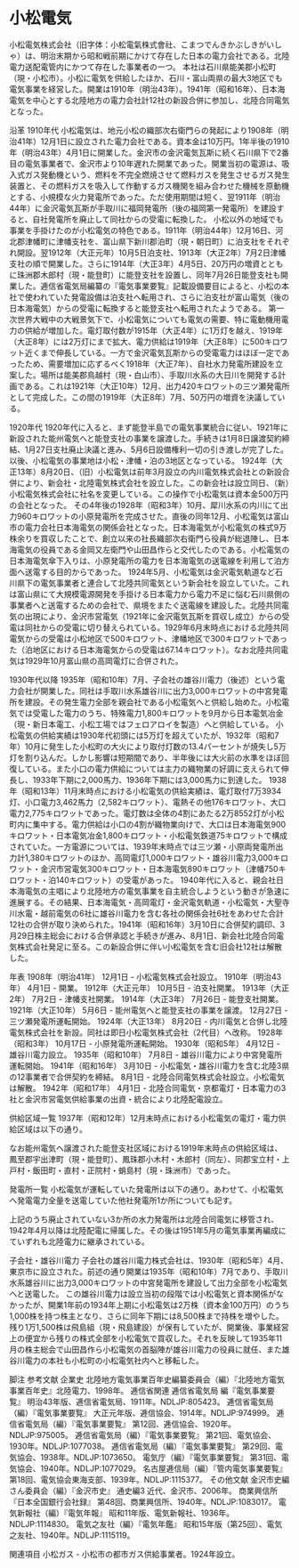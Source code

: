# 小松電気

小松電気株式会社（旧字体：小松󠄁電氣株式會社󠄁、こまつでんきかぶしきがいしゃ）は、明治末期から昭和戦前期にかけて存在した日本の電力会社である。北陸電力送配電管内にかつて存在した事業者の一つ。
本社は石川県能美郡小松町（現・小松市）。小松に電気を供給したほか、石川・富山両県の最大3地区でも電気事業を経営した。開業は1910年（明治43年）。1941年（昭和16年）、日本海電気を中心とする北陸地方の電力会社計12社の新設合併に参加し、北陸合同電気となった。

沿革
1910年代
小松電気は、地元小松の織部次右衛門らの発起により1908年（明治41年）12月1日に設立された電力会社である。資本金は10万円。1年半後の1910年（明治43年）4月1日に開業した。金沢市の金沢電気瓦斯に続く石川県下で2番目の電気事業者で、金沢市より10年遅れた開業であった。開業当初の電源は、吸入式ガス発動機という、燃料を不完全燃焼させて燃料ガスを発生させるガス発生装置と、その燃料ガスを吸入して作動するガス機関を組み合わせた機械を原動機とする、小規模な火力発電所であった。ただ使用期間は短く、翌1911年（明治44年）に金沢電気瓦斯が手取川に福岡発電所（後の福岡第一発電所）を建設すると、自社発電所を廃止して同社からの受電に転換した。
小松以外の地域でも事業を手掛けたのが小松電気の特色である。1911年（明治44年）12月16日、河北郡津幡町に津幡支社を、富山県下新川郡泊町（現・朝日町）に泊支社をそれぞれ開設。翌1912年（大正元年）10月5日泊支社、1913年（大正2年）7月2日津幡支社の順で開業した。さらに1914年（大正3年）4月5日、20万円の増資とともに珠洲郡木郎村（現・能登町）に能登支社を設置し、同年7月26日能登支社も開業した。逓信省電気局編纂の『電気事業要覧』記載設備要目によると、小松の本社で使われていた発電設備は泊支社へ転用され、さらに泊支社が富山電気（後の日本海電気）からの受電に転換すると能登支社へ転用されたようである。
第一次世界大戦中の大戦景気下で、小松電気についても電気の需要、特に電動機用電力の供給が増加した。電灯取付数が1915年（大正4年）に1万灯を越え、1919年（大正8年）には2万灯にまで拡大、電力供給は1919年（大正8年）に500キロワット近くまで伸長している。一方で金沢電気瓦斯からの受電電力はほぼ一定であったため、需要増加に応ずるべく1918年（大正7年）、自社水力発電所建設を立案した。場所は能美郡鳥越村（現・白山市）、手取川水系の大日川を開発する計画である。これは1921年（大正10年）12月、出力420キロワットの三ツ瀬発電所として完成した。この間の1919年（大正8年）7月、50万円の増資を決議している。

1920年代
1920年代に入ると、まず能登半島での電気事業統合に従い、1921年に新設された能州電気へと能登支社の事業を譲渡した。手続きは1月8日譲渡契約締結、1月27日支社廃止決議と進み、5月6日設備権利一切の引き渡しが完了した。以後、小松電気の事業地は小松・津幡・泊の3地区となっている。
1924年（大正13年）8月20日、（旧）小松電気は前年3月設立の内川電気株式会社との新設合併により、新会社・北陸電気株式会社を設立した。この新会社は設立同日、（新）小松電気株式会社に社名を変更している。この操作で小松電気は資本金500万円の会社となった。
その4年後の1928年（昭和3年）10月、犀川水系の内川にて出力960キロワットの小原発電所を完成させた。直後の同年12月、小松電気は富山市の電力会社日本海電気の関係会社となった。日本海電気が小松電気の株式9万株余りを買収したことで、創立以来の社長織部次右衛門ら役員が総退陣し、日本海電気の役員である金岡又左衛門や山田昌作らと交代したのである。小松電気の日本海電気傘下入りは、小原発電所の電力を日本海電気の送電線を利用して泊方面へ送電する目的からであった。
1924年5月、小松電気は金沢電気軌道など石川県下の電気事業者と連合して北陸共同電気という新会社を設立していた。これは富山県にて大規模電源開発を手掛ける日本電力から電力不足に悩む石川県側の事業者へと送電するための会社で、県境をまたぐ送電線を建設した。北陸共同電気の出現により、金沢市営電気（1921年に金沢電気瓦斯を買収し成立）からの受電は同社からの受電に切り替えられている。1929年6月末時点における北陸共同電気からの受電は小松地区で500キロワット、津幡地区で300キロワットであった（泊地区における日本海電気からの受電は67.14キロワット）。なお北陸共同電気は1929年10月富山県の高岡電灯に合併された。

1930年代以降
1935年（昭和10年）7月、子会社の雄谷川電力（後述）という電力会社が開業した。同社は手取川水系雄谷川に出力3,000キロワットの中宮発電所を建設。その発生電力全部を親会社である小松電気へと供給し始めた。小松電気では受電した電力のうち、特殊電力1,800キロワットを9月から日本電気冶金（現・新日本電工、小松工場ではフェロアロイを製造）へと供給している。
小松電気の供給実績は1930年代初頭には5万灯を超えていたが、1932年（昭和7年）10月に発生した小松町の大火により取付灯数の13.4パーセントが焼失し5万灯を割り込んだ。しかし影響は短期間であり、半年後には大火前の水準をほぼ回復している。また小口の電力供給については主力の織物業の好調に支えられて伸長し、1933年下期に2,000馬力、1936年下期には3,000馬力に到達した。
1938年（昭和13年）11月末時点における小松電気の供給実績は、電灯取付7万3934灯、小口電力3,462馬力（2,582キロワット）、電熱その他176キロワット、大口電力2,775キロワットであった。電灯数は全体の4割にあたる2万8552灯が小松町内に集中する。電力供給は小口の4割が織物業向けで、大口は日本海電気900キロワット・日本電気冶金1,800キロワット・小松電気鉄道75キロワットで構成されていた。一方電源については、1939年末時点では三ツ瀬・小原両発電所出力計1,380キロワットのほか、高岡電灯1,000キロワット・雄谷川電力3,000キロワット・金沢市営電気300キロワット・日本海電気890キロワット（津幡750キロワット・泊140キロワット）の受電があった。
1940年代に入ると、親会社日本海電気の主唱により北陸地方の電気事業を自主統合しようという動きが急速に進展する。その結果、日本海電気・高岡電灯・金沢電気軌道・小松電気・大聖寺川水電・越前電気の6社に雄谷川電力を含む各社の関係会社6社をあわせた合計12社の合併が取り決められた。1941年（昭和16年）3月10日に合併契約調印、3月29日株主総会における合併承認と手続きが進み、8月1日、新会社北陸合同電気株式会社発足に至る。この新設合併に伴い小松電気を含む旧会社12社は解散した。

年表
1908年（明治41年）
12月1日 - 小松電気株式会社設立。
1910年（明治43年）
4月1日 - 開業。
1912年（大正元年）
10月5日 - 泊支社開業。
1913年（大正2年）
7月2日 - 津幡支社開業。
1914年（大正3年）
7月26日 - 能登支社開業。
1921年（大正10年）
5月6日 - 能州電気へと能登支社の事業を譲渡。
12月27日 - 三ツ瀬発電所運転開始。
1924年（大正13年）
8月20日 - 内川電気と合併し北陸電気株式会社を新設。同社は即日小松電気株式会社（2代目）へ改称。
1928年（昭和3年）
10月17日 - 小原発電所運転開始。
1930年（昭和5年）
4月12日 - 雄谷川電力設立。
1935年（昭和10年）
7月8日 - 雄谷川電力により中宮発電所運転開始。
1941年（昭和16年）
3月10日 - 小松電気・雄谷川電力を含む北陸3県の12事業者で合併契約を締結。
8月1日 - 北陸合同電気株式会社設立。小松電気は解散。
1942年（昭和17年）
4月1日 - 北陸合同電気・京都電灯・日本電力の3社と金沢市営電気供給事業の出資・統合により北陸配電設立。

供給区域一覧
1937年（昭和12年）12月末時点における小松電気の電灯・電力供給区域は以下の通り。

なお能州電気へ譲渡された能登支社区域における1919年末時点の供給区域は、鳳至郡宇出津町（現・能登町）、鳳珠郡小木村・木郎村（同左）、同郡宝立村・上戸村・飯田町・直村・正院村・蛸島村（現・珠洲市）であった。

発電所一覧
小松電気が運転していた発電所は以下の通り。あわせて、小松電気へ発電電力全量を送電していた他社発電所1か所についても記す。

上記のうち廃止されていない3か所の水力発電所は北陸合同電気に移管され、1942年4月以降は北陸配電に帰属した。その後は1951年5月の電気事業再編成にていずれも北陸電力に継承されている。

子会社・雄谷川電力
子会社の雄谷川電力株式会社は、1930年（昭和5年）4月、東京市に設立された。前述の通り開業は1935年（昭和10年）7月であり、手取川水系雄谷川に出力3,000キロワットの中宮発電所を建設して出力全部を小松電気へと送電した。
この雄谷川電力は設立当初の段階では小松電気と資本関係がなかったが、開業1年前の1934年上期に小松電気は2万株（資本金100万円）のうち1,000株を持つ株主となり、さらに同年下期には8,500株まで持株を増やした。残り1万1,500株は飛島組（現・飛島建設）が保有していたが、開業後、事業経営上の便宜から残りの株式全部を小松電気で買収した。それを反映して1935年11月の株主総会で山田昌作ら小松電気の首脳陣が雄谷川電力の役員に就任、また雄谷川電力の本社も小松町の小松電気社内へと移転した。

脚注
参考文献
企業史
北陸地方電気事業百年史編纂委員会（編）『北陸地方電気事業百年史』北陸電力、1998年。 
逓信省関連
逓信省電気局 編『電気事業要覧』 明治43年版、逓信省電気局、1911年。NDLJP:805423。 
逓信省電気局（編）『電気事業要覧』 大正元年版、逓信協会、1914年。NDLJP:974999。 
逓信省電気局（編）『電気事業要覧』 第12回、逓信協会、1920年。NDLJP:975005。 
逓信省電気局（編）『電気事業要覧』 第21回、電気協会、1930年。NDLJP:1077038。 
逓信省電気局（編）『電気事業要覧』 第29回、電気協会、1938年。NDLJP:1073650。 
電気庁（編）『電気事業要覧』 第31回、電気協会、1940年。NDLJP:1077029。 
名古屋逓信局（編）『管内電気事業要覧』 第18回、電気協会東海支部、1939年。NDLJP:1115377。 
その他文献
金沢市史編さん委員会（編）『金沢市史』 通史編3 近代、金沢市、2006年。 
商業興信所『日本全国銀行会社録』 第48回、商業興信所、1940年。NDLJP:1083017。 
電気新報社（編）『電気年報』 昭和11年版、電気新報社、1936年。NDLJP:1114830。 
電気之友社（編）『電気年鑑』 昭和15年版（第25回）、電気之友社、1940年。NDLJP:1115119。

関連項目
小松ガス - 小松市の都市ガス供給事業者。1924年設立。